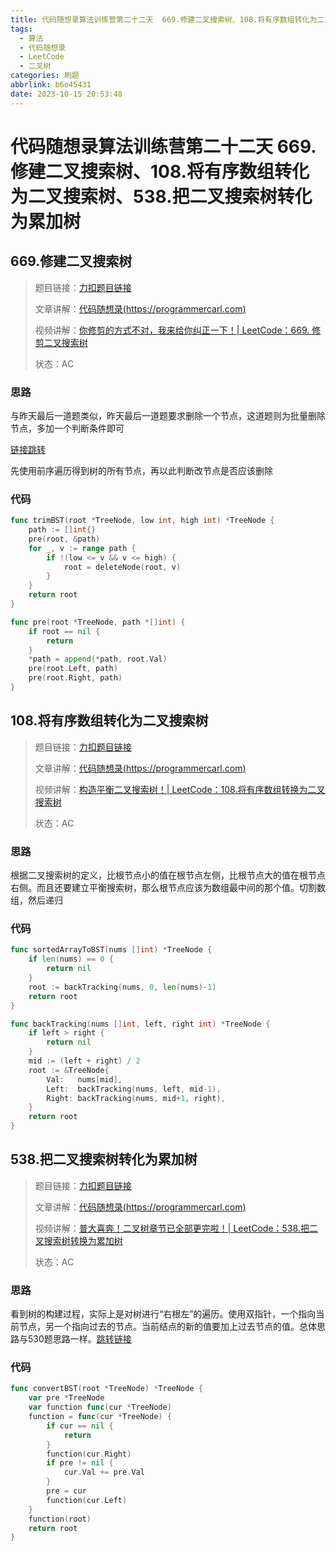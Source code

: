 ```yaml
---
title: 代码随想录算法训练营第二十二天  669.修建二叉搜索树、108.将有序数组转化为二叉搜索树、538.把二叉搜索树转化为累加树
tags:
  - 算法
  - 代码随想录
  - LeetCode
  - 二叉树
categories: 刷题
abbrlink: b6e45431
date: 2023-10-15 20:53:48
---
```


# 代码随想录算法训练营第二十二天  669.修建二叉搜索树、108.将有序数组转化为二叉搜索树、538.把二叉搜索树转化为累加树

## 669.修建二叉搜索树

>   题目链接：[力扣题目链接](https://leetcode.cn/problems/trim-a-binary-search-tree/)
>
>   文章讲解：[代码随想录(https://programmercarl.com)](https://programmercarl.com/0669.%E4%BF%AE%E5%89%AA%E4%BA%8C%E5%8F%89%E6%90%9C%E7%B4%A2%E6%A0%91.html)
>
>   视频讲解：[你修剪的方式不对，我来给你纠正一下！| LeetCode：669. 修剪二叉搜索树](https://www.bilibili.com/video/BV17P41177ud?share_source=copy_web)
>
>   状态：AC

### 思路

与昨天最后一道题类似，昨天最后一道题要求删除一个节点，这道题则为批量删除节点，多加一个判断条件即可

[链接跳转](https://promisewang.github.io/post/1b36a0ee.html#450-%E5%88%A0%E9%99%A4%E4%BA%8C%E5%8F%89%E6%90%9C%E7%B4%A2%E6%A0%91%E4%B8%AD%E7%9A%84%E8%8A%82%E7%82%B9)

先使用前序遍历得到树的所有节点，再以此判断改节点是否应该删除

### 代码

``` go
func trimBST(root *TreeNode, low int, high int) *TreeNode {
	path := []int{}
	pre(root, &path)
	for _, v := range path {
		if !(low <= v && v <= high) {
			root = deleteNode(root, v)
		}
	}
	return root
}

func pre(root *TreeNode, path *[]int) {
	if root == nil {
		return
	}
	*path = append(*path, root.Val)
	pre(root.Left, path)
	pre(root.Right, path)
}
```

## 108.将有序数组转化为二叉搜索树

>   题目链接：[力扣题目链接](https://leetcode.cn/problems/convert-sorted-array-to-binary-search-tree/)
>
>   文章讲解：[代码随想录(https://programmercarl.com)](https://programmercarl.com/0108.%E5%B0%86%E6%9C%89%E5%BA%8F%E6%95%B0%E7%BB%84%E8%BD%AC%E6%8D%A2%E4%B8%BA%E4%BA%8C%E5%8F%89%E6%90%9C%E7%B4%A2%E6%A0%91.html)
>
>   视频讲解：[构造平衡二叉搜索树！| LeetCode：108.将有序数组转换为二叉搜索树](https://www.bilibili.com/video/BV1uR4y1X7qL?share_source=copy_web)
>
>   状态：AC

### 思路

根据二叉搜索树的定义，比根节点小的值在根节点左侧，比根节点大的值在根节点右侧。而且还要建立平衡搜索树，那么根节点应该为数组最中间的那个值。切割数组，然后递归

### 代码

``` go
func sortedArrayToBST(nums []int) *TreeNode {
	if len(nums) == 0 {
		return nil
	}
	root := backTracking(nums, 0, len(nums)-1)
	return root
}

func backTracking(nums []int, left, right int) *TreeNode {
	if left > right {
		return nil
	}
	mid := (left + right) / 2
	root := &TreeNode{
		Val:   nums[mid],
		Left:  backTracking(nums, left, mid-1),
		Right: backTracking(nums, mid+1, right),
	}
	return root
}
```

## 538.把二叉搜索树转化为累加树

>   题目链接：[力扣题目链接](https://leetcode.cn/problems/convert-bst-to-greater-tree/)
>
>   文章讲解：[代码随想录(https://programmercarl.com)](https://programmercarl.com/0538.%E6%8A%8A%E4%BA%8C%E5%8F%89%E6%90%9C%E7%B4%A2%E6%A0%91%E8%BD%AC%E6%8D%A2%E4%B8%BA%E7%B4%AF%E5%8A%A0%E6%A0%91.html)
>
>   视频讲解：[普大喜奔！二叉树章节已全部更完啦！| LeetCode：538.把二叉搜索树转换为累加树](https://www.bilibili.com/video/BV1d44y1f7wP?share_source=copy_web)
>
>   状态：AC

### 思路

看到树的构建过程，实际上是对树进行“右根左”的遍历。使用双指针，一个指向当前节点，另一个指向过去的节点。当前结点的新的值要加上过去节点的值。总体思路与530题思路一样。[跳转链接](https://promisewang.github.io/post/80a9e5fb.html#530-%E4%BA%8C%E5%8F%89%E6%90%9C%E7%B4%A2%E6%A0%91%E7%9A%84%E6%9C%80%E5%B0%8F%E7%BB%9D%E5%AF%B9%E5%B7%AE)

### 代码

``` go
func convertBST(root *TreeNode) *TreeNode {
	var pre *TreeNode
	var function func(cur *TreeNode)
	function = func(cur *TreeNode) {
		if cur == nil {
			return
		}
		function(cur.Right)
		if pre != nil {
			cur.Val += pre.Val
		}
		pre = cur
		function(cur.Left)
	}
	function(root)
	return root
}
```



